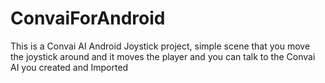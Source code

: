 # ConvaiForAndroid
 This is a Convai AI Android Joystick project, simple scene that you move the joystick around and it moves the player and you can talk to the Convai AI you created and Imported
